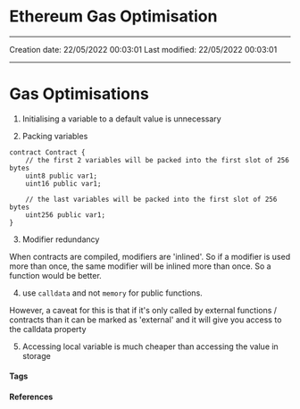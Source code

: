 # Ethereum Gas Optimisation
---

Creation date: 22/05/2022 00:03:01
Last modified: 22/05/2022 00:03:01

---

# Gas Optimisations
1. Initialising a variable to a default value is unnecessary

2. Packing variables
```solidity
contract Contract {
	// the first 2 variables will be packed into the first slot of 256 bytes
	uint8 public var1;
	uint16 public var1;

	// the last variables will be packed into the first slot of 256 bytes
	uint256 public var1;
}
```


3. Modifier redundancy

When contracts are compiled, modifiers are 'inlined'. So if a modifier is used more than once, the same modifier will be inlined more than once. So a function would be better.

4. use `calldata` and not `memory` for public functions.

However, a caveat for this is that if it's only called by external functions / contracts than it can be marked as 'external' and it will give you access to the calldata property

5. Accessing local variable is much cheaper than accessing the value in storage

#### Tags


#### References

